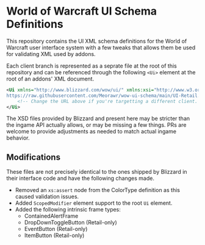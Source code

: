 # World of Warcraft UI Schema Definitions

This repository contains the UI XML schema definitions for the World of Warcraft user interface system with a few tweaks that allows them be used for validating XML used by addons.

Each client branch is represented as a seprate file at the root of this repository and can be referenced through the following `<Ui>` element at the root of an addons' XML document.

```xml
<Ui xmlns="http://www.blizzard.com/wow/ui/" xmlns:xsi="http://www.w3.org/2001/XMLSchema-instance" xsi:schemaLocation="http://www.blizzard.com/wow/ui/
https://raw.githubusercontent.com/Meorawr/wow-ui-schema/main/UI-Retail.xsd">
    <!-- Change the URL above if you're targetting a different client. -->
</Ui>
```

The XSD files provided by Blizzard and present here may be stricter than the ingame API actually allows, or may be missing a few things. PRs are welcome to provide adjustments as needed to match actual ingame behavior.

## Modifications

These files are not precisely identical to the ones shipped by Blizzard in their interface code and have the following changes made.

* Removed an `xs:assert` node from the ColorType definition as this caused validation issues.
* Added `ScopedModifier` element support to the root `Ui` element.
* Added the following intrinsic frame types:
  * ContainedAlertFrame
  * DropDownToggleButton (Retail-only)
  * EventButton (Retail-only)
  * ItemButton (Retail-only)
